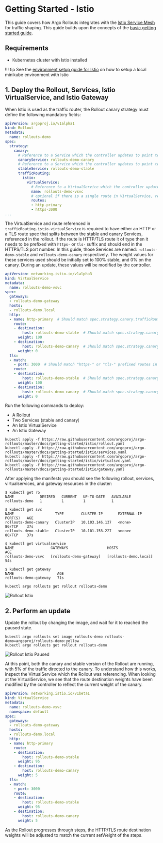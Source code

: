 # Getting Started - Istio

This guide covers how Argo Rollouts integrates with the [Istio Service Mesh](https://istio.io/)
for traffic shaping.
This guide builds upon the concepts of the [basic getting started guide](../../getting-started.md).

## Requirements
- Kubernetes cluster with Istio installed

!!! tip
    See the [environment setup guide for Istio](../setup/index.md#istio-setup) on how to setup a
    local minikube environment with Istio

## 1. Deploy the Rollout, Services, Istio VirtualService, and Istio Gateway

When Istio is used as the traffic router, the Rollout canary strategy must define the following
mandatory fields:

```yaml
apiVersion: argoproj.io/v1alpha1
kind: Rollout
metadata:
  name: rollouts-demo
spec:
  strategy:
    canary:
      # Reference to a Service which the controller updates to point to the canary ReplicaSet
      canaryService: rollouts-demo-canary
      # Reference to a Service which the controller updates to point to the stable ReplicaSet
      stableService: rollouts-demo-stable
      trafficRouting:
        istio:
          virtualService:
            # Reference to a VirtualService which the controller updates with canary weights
            name: rollouts-demo-vsvc
            # optional if there is a single route in VirtualService, required otherwise
            routes:
            - http-primary
            - https-3000
...
```

The VirtualService and route referenced in `trafficRouting.istio.virtualService` is required
to have either an HTTP or a TLS route spec that splits between the stable and canary Services,
referenced in the rollout. If the route is HTTP/TLS route it of type then it needs to be
prefixed with `https-` or `tls-` suffix and should end in the HTTPS/TLS port number.
In this guide, those Services are named: `rollouts-demo-stable` and `rollouts-demo-canary`
respectively. The weight values for these services used should be initially set to 100% stable,
and 0% on the canary. During an update, these values will be modified by the controller.

```yaml
apiVersion: networking.istio.io/v1alpha3
kind: VirtualService
metadata:
  name: rollouts-demo-vsvc
spec:
  gateways:
  - rollouts-demo-gateway
  hosts:
  - rollouts-demo.local
  http:
  - name: http-primary  # Should match spec.strategy.canary.trafficRouting.istio.virtualService.routes
    route:
    - destination:
        host: rollouts-demo-stable  # Should match spec.strategy.canary.stableService
      weight: 100
    - destination:
        host: rollouts-demo-canary  # Should match spec.strategy.canary.canaryService
      weight: 0
  tls:
  - match:
    - port: 3000  # Should match "https-" or "tls-" prefixed routes in spec.strategy.canary.trafficRouting.istio.virtualService.routes
    route:
    - destination:
        host: rollouts-demo-stable  # Should match spec.strategy.canary.stableService
      weight: 100
    - destination:
        host: rollouts-demo-canary  # Should match spec.strategy.canary.canaryService
      weight: 0
```

Run the following commands to deploy:

* A Rollout
* Two Services (stable and canary)
* An Istio VirtualService
* An Istio Gateway

```shell
kubectl apply -f https://raw.githubusercontent.com/argoproj/argo-rollouts/master/docs/getting-started/istio/rollout.yaml
kubectl apply -f https://raw.githubusercontent.com/argoproj/argo-rollouts/master/docs/getting-started/istio/services.yaml
kubectl apply -f https://raw.githubusercontent.com/argoproj/argo-rollouts/master/docs/getting-started/istio/virtualsvc.yaml
kubectl apply -f https://raw.githubusercontent.com/argoproj/argo-rollouts/master/docs/getting-started/istio/gateway.yaml
```

After applying the manifests you should see the following rollout, services, virtualservices,
and gateway resources in the cluster:

```shell
$ kubectl get ro
NAME            DESIRED   CURRENT   UP-TO-DATE   AVAILABLE
rollouts-demo   1         1         1            1

$ kubectl get svc
NAME                   TYPE        CLUSTER-IP       EXTERNAL-IP   PORT(S)   AGE
rollouts-demo-canary   ClusterIP   10.103.146.137   <none>        80/TCP    37s
rollouts-demo-stable   ClusterIP   10.101.158.227   <none>        80/TCP    37s

$ kubectl get virtualservice
NAME                 GATEWAYS                  HOSTS                   AGE
rollouts-demo-vsvc   [rollouts-demo-gateway]   [rollouts-demo.local]   54s

$ kubectl get gateway
NAME                    AGE
rollouts-demo-gateway   71s
```

```shell
kubectl argo rollouts get rollout rollouts-demo
```

![Rollout Istio](rollout-istio.png)


## 2. Perform an update

Update the rollout by changing the image, and wait for it to reached the paused state.

```shell
kubectl argo rollouts set image rollouts-demo rollouts-demo=argoproj/rollouts-demo:yellow
kubectl argo rollouts get rollout rollouts-demo
```

![Rollout Istio Paused](paused-rollout-istio.png)

At this point, both the canary and stable version of the Rollout are running, with 5% of the
traffic directed to the canary. To understand how this works, inspect the VirtualService which
the Rollout was referencing. When looking at the VirtualService, we see that the route destination
weights have been modified by the controller to reflect the current weight of the canary.

```yaml
apiVersion: networking.istio.io/v1beta1
kind: VirtualService
metadata:
  name: rollouts-demo-vsvc
  namespace: default
spec:
  gateways:
  - rollouts-demo-gateway
  hosts:
  - rollouts-demo.local
  http:
  - name: http-primary
    route:
    - destination:
        host: rollouts-demo-stable
      weight: 95
    - destination:
        host: rollouts-demo-canary
      weight: 5
  tls:
  - match:
    - port: 3000
    route:
    - destination:
        host: rollouts-demo-stable
      weight: 95
    - destination:
        host: rollouts-demo-canary
      weight: 5
```

As the Rollout progresses through steps, the HTTP/TLS route destination weights will be
adjusted to match the current setWeight of the steps.
